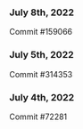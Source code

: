 ### July 8th, 2022

Commit #159066

### July 5th, 2022

Commit #314353


### July 4th, 2022

Commit #72281
